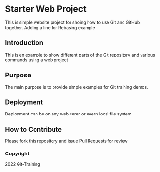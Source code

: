 # Starter Web Project

This is simple website project for shoing how to use Git and GitHub together. Adding a line for Rebasing example

## Introduction

This is en example to show different parts of the Git repository and various commands using a web project

## Purpose

The main purpose is to provide simple examples for Git training demos.

## Deployment

Deployment can be on any web serer or evern local file system


## How to Contribute

Please fork this repository and issue Pull Requests for review

### Copyright

2022 Git-Training

